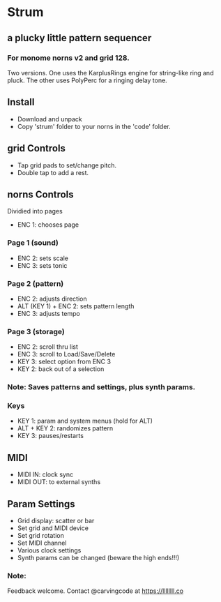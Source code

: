 # Strum
## a plucky little pattern sequencer

### For monome norns v2 and grid 128.

Two versions.  One uses the KarplusRings engine for string-like ring and pluck.  The other uses PolyPerc for a ringing delay tone.

## Install

- Download and unpack
- Copy 'strum' folder to your norns in the 'code' folder.

## grid Controls

- Tap grid pads to set/change pitch.
- Double tap to add a rest.

## norns Controls

Dividied into pages

- ENC 1: chooses page

### Page 1 (sound)

- ENC 2: sets scale
- ENC 3: sets tonic

### Page 2 (pattern)

- ENC 2: adjusts direction
- ALT (KEY 1) + ENC 2: sets pattern length
- ENC 3: adjusts tempo

### Page 3 (storage)

- ENC 2: scroll thru list
- ENC 3: scroll to Load/Save/Delete
- KEY 3: select option from ENC 3
- KEY 2: back out of a selection

### Note: Saves patterns and settings, plus synth params.

### Keys
- KEY 1: param and system menus (hold for ALT)
- ALT + KEY 2: randomizes pattern
- KEY 3: pauses/restarts

## MIDI

- MIDI IN: clock sync
- MIDI OUT: to external synths

## Param Settings

- Grid display: scatter or bar
- Set grid and MIDI device
- Set grid rotation
- Set MIDI channel
- Various clock settings
- Synth params can be changed (beware the high ends!!!)


### Note:

Feedback welcome. Contact @carvingcode at https://llllllll.co
